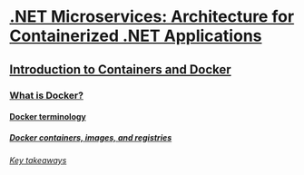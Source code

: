 # [.NET Microservices: Architecture for Containerized .NET Applications](index.md)
## [Introduction to Containers and Docker](container-docker-introduction/index.md)
### [What is Docker?](container-docker-introduction/docker-defined.md)
#### [Docker terminology](container-docker-introduction/docker-terminology.md)
##### [Docker containers, images, and registries](container-docker-introduction/docker-containers-images-registries.md)
###### [Key takeaways](key-takeaways.md)

